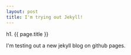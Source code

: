 ```yaml
---
layout: post
title: I'm trying out Jekyll!
---
```


h1. {{ page.title }}

I'm testing out a new jekyll blog on github pages.

